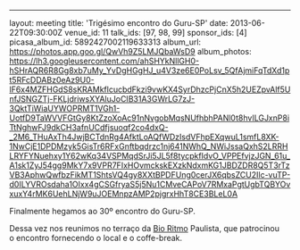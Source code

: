 ---
layout: meeting
title:  'Trigésimo encontro do Guru-SP'
date:   2013-06-22T09:30:00Z
venue_id: 11
talk_ids: [97, 98, 99]
sponsor_ids: [4]
picasa_album_id: 5892427002119633313
album_url: https://photos.app.goo.gl/QwVh9Z5LMJQbaWsD9
album_photos: https://lh3.googleusercontent.com/ahSHYkNllGH0-hSHrAQR6R8Gg8xb7uMy_YvDgHGgHJ_u4V3ze6E0PoLsv_5QfAjmiFqTdXd1pt5RFcDDABz0eAz9U0-lF6x4MZFHGdS8sKRAMkflcucbdFkzi9vwKX4SyrDhzcPjCnX5h2UEZpvAlf5UnfJSNGZTj-FKLjdriwsXYAluJoCIB31A3GWrLG7zJ-3QktTiWiaUYWOPRMT1VGh1-UotfD9TaWVVFGtGy8KtZzoXoAc91nNvgobMqsNUfhbhPANl0t8hvILGJxnP8iTtNghwFJ9dkCH3afnUCdfjsuoqf2co4dxQ-_2M6_THuAxTh4JwjBCTdnRg4AfktLoAQfWDzIsdVFhpEXqwuL1smfL8XK-1NwCjE1DPDMzyk5GisTr6RFxGnftbqdrzc1nj641NWhQ_NWiJssaQxhS2LRRHLRYFYNuehxy1Y62wKq34VSPMqdSrJi5JL5f8tycpkfIdvO_VPPEfvjzJGN_61u_A1sk1ZyJ54gg9MkY7x9VPR7FIxHOvmckskEXzkNdxmKG1JBDZDR8Q5T3rTzVB3AphwQwfbzFikMT1ShtsVQ4gy8XXtBPDFUng0cerJX6qbsZCU2Ilc-vuTP-d0ILYVROsdaha1OIxx4gCSGfryaS5j5Nu1CMveCAPoV7RMxaPgtUgbTQBYOvxuxY4rMK6UehLNjW9uJOEMnpzAMP2pjgrxHhT8CE3BLeL0A

<p>Finalmente&nbsp;hegamos ao 30&ordm; encontro do Guru-SP.</p>

<p>Dessa vez nos reunimos no terra&ccedil;o da <a href="http://bioritmo.com.br">Bio Ritmo</a>&nbsp;Paulista, que patrocinou o&nbsp;encontro fornecendo o local e o coffe-break.</p>

